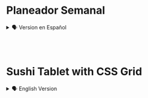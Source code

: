 # Planeador Semanal

<details>
    <summary>🗣️ Version en Español</summary>

<details>
    <summary>🖥️ Diseño Web</summary>

![glassmo](https://user-images.githubusercontent.com/62949966/177624058-8de8edc4-959a-4749-8c14-1bd617a64521.png)

</details><br>

## Bienvenido al reto Planeador semanal Glassmorphism! 👋

Maqueta un planeador semanal con Css Grid, Flebox y e estilo visual Glassmorphism.<br><br>

## Herramientas. 

 - Html
 - Css
<br><br>

##  Instalación.

 - Comienza por clonar el respositorio: https://github.com/diegudeveloper/ProyectosCss.git
<br><br>

## Tu aporte.

No dudes en mencionar como se puede mejorar las estructuras con html y sobre todo el diseño con Css.

Debes recordar que se debe utilizar Css Grid.

Puedes crear una rama y realiza tus commits con cada cambio que realices.

<br><br>
## Implementando el Reto 📥📤

Crea tu propio diseño y solución, también puedes publicarlo en tu github y compártelo en las redes sociales para que podamos ver las distintas maneras de realizar este pequeño reto.

Utiliza el hashtag #RetosPlatziCSS en Twitter para llegar a más personas.

</details>

<br><br>
# Sushi Tablet with CSS Grid

<details>
    <summary>🗣️ English Version</summary>

<details>
    <summary>🖥️ Web design</summary>

![127 0 0 1_5500_index html](https://user-images.githubusercontent.com/62949966/173784919-17669c64-8514-4790-afb9-47f3cea465b5.png)

</details><br>

## Welcome to the Css Grid challenge! 👋

Drawing of a small Sushi table with CSS Grid, without using images, this delicious dish is developed with HTML tags and CSS styles.<br><br>

## Tools. 

 - Html
 - Css
<br><br>

## Installation.

 - Start by cloning the repository: https://github.com/diegudeveloper/ProyectosCss.git
<br><br>

## Your contribution.

Do not hesitate to mention how you can improve the structures with html and especially the design with Css.

You must remember to use Css Grid.

You can create a branch and make your commits with every change you make.

<br><br>
## Implementing the Challenge 📥📤

Create your own design and solution, you can also publish it in your github and share it on social networks so we can see the different ways to do this little challenge.

Use the hashtag #PlatziCSSChallenges on Twitter to reach more people.

</details>
